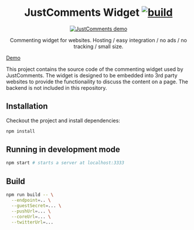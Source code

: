 <h1 align="center">
  JustComments Widget
  <a href="https://travis-ci.org/JustComments/widget"><img src="https://travis-ci.org/JustComments/widget.svg?branch=master" alt="build"></a>
</h1>
<p align="center">
  <a href="https://just-comments.com/demo.html"> <img src="https://just-comments.com/static/screencast-c87b09b94fd7e1d0fc23a4462bc42f3f.gif" alt="JustComments demo"> </a>
</p>
<p align="center">
  Commenting widget for websites. Hosting / easy integration / no ads / no tracking / small size.
</p>

[Demo](https://just-comments.com/demo.html)

This project contains the source code of the commenting widget used by
JustComments. The widget is designed to be embedded into 3rd party websites to
provide the functionaility to discuss the content on a page. The backend is not
included in this repository.

## Installation

Checkout the project and install dependencies:

```sh
npm install
```

## Running in development mode

```sh
npm start # starts a server at localhost:3333
```

## Build

```sh
npm run build -- \
  --endpoint=.. \
  --guestSecret=... \
  --pushUrl=... \
  --coreUrl=... \
  --twitterUrl=...
```

